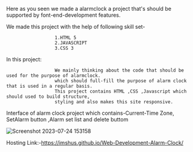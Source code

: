
Here as you seen we made a alarmclock a project that's should be supported by font-end-development features.

We made this project with the help of following skill set-

                      1.HTML 5
                      2.JAVASCRIPT
                      3.CSS 3
  
In this project:

                      We mainly thinking about the code that should be used for the purpose of alarmclock.
                      which should full-fill the purpose of alarm clock that is used in a regular basis.
                      This project contains HTML ,CSS ,Javascript which should used to build structure, 
                      styling and also makes this site responsive.
                      


Interface of alarm clock project which contains-Current-Time Zone,
SetAlarm button ,Alarm set list and delete buttom 

![Screenshot 2023-07-24 153158](https://github.com/imshus/Web-Development-Alarm-Clock/assets/67273421/29589c5c-f901-43f2-a320-d326073be2f3)

Hosting Link:-https://imshus.github.io/Web-Development-Alarm-Clock/

